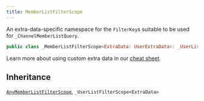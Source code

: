 ```yaml
---
title: MemberListFilterScope
---
```


An extra-data-specific namespace for the `FilterKey`s suitable to be used for `_ChannelMemberListQuery`.

``` swift
public class _MemberListFilterScope<ExtraData: UserExtraData>: _UserListFilterScope<ExtraData>, AnyMemberListFilterScope 
```

> 

Learn more about using custom extra data in our [cheat sheet](https://github.com/GetStream/stream-chat-swift/wiki/Cheat-Sheet#working-with-extra-data).

## Inheritance

[`AnyMemberListFilterScope`](../any-member-list-filter-scope), `_UserListFilterScope<ExtraData>`
